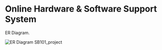 # Online Hardware & Software Support System

ER Diagram.

![ER Diagram SB101_project](https://user-images.githubusercontent.com/108001045/201495564-d7a8f867-2578-414b-9311-d17c821a2c9c.PNG)
